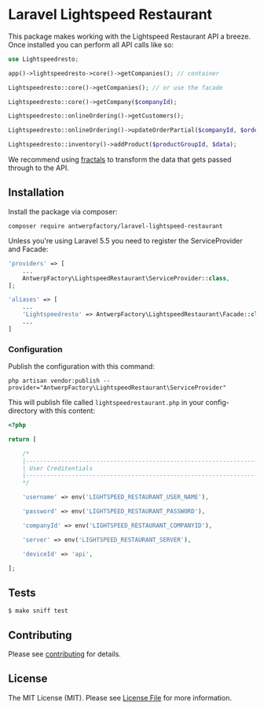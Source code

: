 # Laravel Lightspeed Restaurant

This package makes working with the Lightspeed Restaurant API a breeze. Once installed you can perform all API calls like so:

```php
use Lightspeedresto;

app()->lightspeedresto->core()->getCompanies(); // container

Lightspeedresto::core()->getCompanies(); // or use the facade

Lightspeedresto::core()->getCompany($companyId);

Lightspeedresto::onlineOrdering()->getCustomers();

Lightspeedresto::onlineOrdering()->updateOrderPartial($companyId, $orderId, $data);

Lightspeedresto::inventory()->addProduct($productGroupId, $data);
```

We recommend using [fractals](https://github.com/thephpleague/fractal) to transform the data that gets passed through to the API.

## Installation

Install the package via composer:

```shell
composer require antwerpfactory/laravel-lightspeed-restaurant
```

Unless you're using Laravel 5.5 you need to register the ServiceProvider and Facade:

```php
'providers' => [
    ...
    AntwerpFactory\LightspeedRestaurant\ServiceProvider::class,
];
```

```php
'aliases' => [
	...
    'Lightspeedresto' => AntwerpFactory\LightspeedRestaurant\Facade::class,
    ...
]
```

### Configuration

Publish the configuration with this command:

```shell
php artisan vendor:publish --provider="AntwerpFactory\LightspeedRestaurant\ServiceProvider"
```

This will publish file called `lightspeedrestaurant.php` in your config-directory with this content:
```php
<?php

return [

	/*
    |--------------------------------------------------------------------------
    | User Creditentials
    |--------------------------------------------------------------------------
    */

	'username' => env('LIGHTSPEED_RESTAURANT_USER_NAME'),

	'password' => env('LIGHTSPEED_RESTAURANT_PASSWORD'),

	'companyId' => env('LIGHTSPEED_RESTAURANT_COMPANYID'),

	'server' => env('LIGHTSPEED_RESTAURANT_SERVER'),

	'deviceId' => 'api',

];
```

## Tests

```shell
$ make sniff test
```

## Contributing

Please see [contributing](CONTRIBUTING.md) for details.


## License

The MIT License (MIT). Please see [License File](LICENSE.md) for more information.